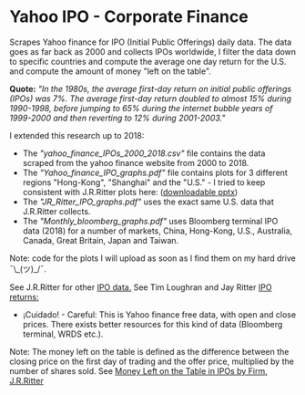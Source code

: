 # Yahoo IPO - Corporate Finance

Scrapes Yahoo finance for IPO (Initial Public Offerings) daily data. The data goes as far back as 2000 and collects IPOs worldwide, I filter the data down to specific countries and compute the average one day return for the U.S. and compute the amount of money "left on the table".

__Quote:__ *"In the 1980s, the average first-day return on initial public offerings (IPOs) was 7%. The
average first-day return doubled to almost 15% during 1990-1998, before jumping to 65%
during the internet bubble years of 1999-2000 and then reverting to 12% during 2001-2003."*

I extended this research up to 2018:

 - The *"yahoo_finance_IPOs_2000_2018.csv"* file contains the data scraped from the yahoo finance website from 2000 to 2018.
 - The *"Yahoo_finance_IPO_graphs.pdf"* file contains plots for 3 different regions "Hong-Kong", "Shanghai" and the "U.S." - I tried to keep consistent with J.R.Ritter plots here: ([downloadable pptx](https://site.warrington.ufl.edu/ritter/files/2019/02/IPOs_US_1980-2018.pptx))
 - The *"JR_Ritter_IPO_graphs.pdf"* uses the exact same U.S. data that J.R.Ritter collects.
 - The *"Monthly_bloomberg_graphs.pdf"* uses Bloomberg terminal IPO data (2018) for a number of markets, China, Hong-Kong, U.S., Australia, Canada, Great Britain, Japan and Taiwan.
 
 Note: code for the plots I will upload as soon as I find them on my hard drive ¯\\\_(ツ)_/¯.

See J.R.Ritter for other [IPO data.](https://site.warrington.ufl.edu/ritter/ipo-data/)
See Tim Loughran and Jay Ritter [IPO returns:](https://site.warrington.ufl.edu/ritter/files/2016/06/why-has-IPO-Underpricing-Increased-Over-Time.pdf)

-  ¡Cuidado! - Careful: This is Yahoo finance free data, with open and close prices. There exists better resources for this kind of data (Bloomberg terminal, WRDS etc.).

Note:  The money left on the table is defined as the difference between the closing price on the first day of trading and the offer price, multiplied by the number of shares sold. See [Money Left on the Table in IPOs by Firm, J.R.Ritter](https://site.warrington.ufl.edu/ritter/files/2019/08/Monnew.pdf)

